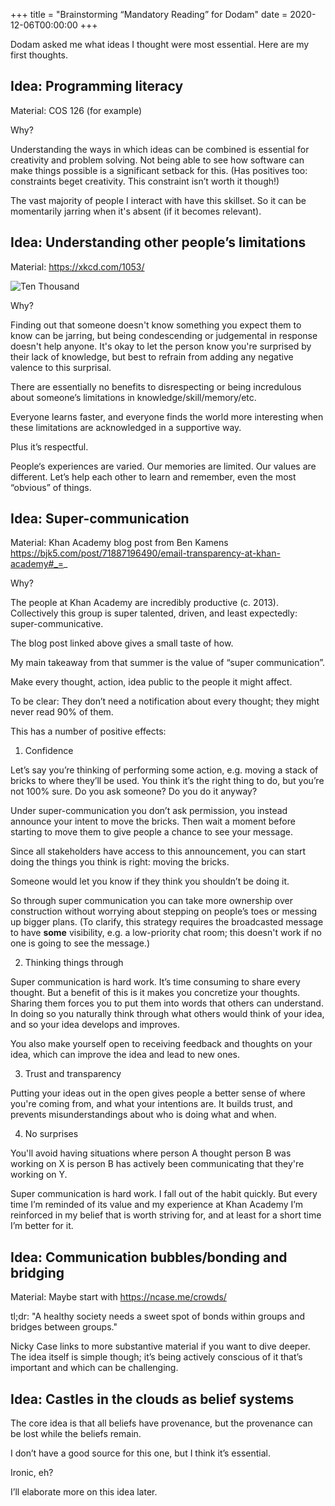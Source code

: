 +++
title = "Brainstorming “Mandatory Reading” for Dodam"
date = 2020-12-06T00:00:00
+++

Dodam asked me what ideas I thought were most essential. Here are my first thoughts.

## Idea: Programming literacy

Material: COS 126 (for example)

Why?

Understanding the ways in which ideas can be combined is essential for creativity and problem solving. Not being able to see how software can make things possible is a significant setback for this. (Has positives too: constraints beget creativity. This constraint isn’t worth it though!)

The vast majority of people I interact with have this skillset. So it can be momentarily jarring when it's absent (if it becomes relevant).

## Idea: Understanding other people’s limitations

Material: https://xkcd.com/1053/

![Ten Thousand](https://imgs.xkcd.com/comics/ten_thousand.png)

Why?

Finding out that someone doesn't know something you expect them to know can be jarring, but being condescending or judgemental in response doesn't help anyone. It's okay to let the person know you're surprised by their lack of knowledge, but best to refrain from adding any negative valence to this surprisal.

There are essentially no benefits to disrespecting or being incredulous about someone’s limitations in knowledge/skill/memory/etc.

Everyone learns faster, and everyone finds the world more interesting when these limitations are acknowledged in a supportive way.

Plus it’s respectful.

People‘s experiences are varied. Our memories are limited. Our values are different. Let’s help each other to learn and remember, even the most “obvious” of things.

## Idea: Super-communication

Material: Khan Academy blog post from Ben Kamens https://bjk5.com/post/71887196490/email-transparency-at-khan-academy#_=_

Why?

The people at Khan Academy are incredibly productive (c. 2013). Collectively this group is super talented, driven, and least expectedly: super-communicative.

The blog post linked above gives a small taste of how.

My main takeaway from that summer is the value of “super communication”.

Make every thought, action, idea public to the people it might affect.

To be clear: They don’t need a notification about every thought; they might never read 90% of them.

This has a number of positive effects:

1. Confidence

Let’s say you’re thinking of performing some action, e.g. moving a stack of bricks to where they’ll be used. You think it’s the right thing to do, but you’re not 100% sure. Do you ask someone? Do you do it anyway?

Under super-communication you don’t ask permission, you instead announce your intent to move the bricks. Then wait a moment before starting to move them to give people a chance to see your message.

Since all stakeholders have access to this announcement, you can start doing the things you think is right: moving the bricks.

Someone would let you know if they think you shouldn’t be doing it.

So through super communication you can take more ownership over construction without worrying about stepping on people’s toes or messing up bigger plans. (To clarify, this strategy requires the broadcasted message to have **some** visibility, e.g. a low-priority chat room; this doesn't work if no one is going to see the message.)

2. Thinking things through

Super communication is hard work. It’s time consuming to share every thought. But a benefit of this is it makes you concretize your thoughts. Sharing them forces you to put them into words that others can understand. In doing so you naturally think through what others would think of your idea, and so your idea develops and improves.

You also make yourself open to receiving feedback and thoughts on your idea, which can improve the idea and lead to new ones.

3. Trust and transparency

Putting your ideas out in the open gives people a better sense of where you're coming from, and what your intentions are. It builds trust, and prevents misunderstandings about who is doing what and when.

4. No surprises

You'll avoid having situations where person A thought person B was working on X is person B has actively been communicating that they're working on Y.

Super communication is hard work. I fall out of the habit quickly. But every time I’m reminded of its value and my experience at Khan Academy I’m reinforced in my belief that is worth striving for, and at least for a short time I’m better for it.

## Idea: Communication bubbles/bonding and bridging

Material: Maybe start with https://ncase.me/crowds/

tl;dr: "A healthy society needs a sweet spot of bonds within groups and bridges between groups."

Nicky Case links to more substantive material if you want to dive deeper. The idea itself is simple though; it’s being actively conscious of it that’s important and which can be challenging.

## Idea: Castles in the clouds as belief systems

The core idea is that all beliefs have provenance, but the provenance can be lost while the beliefs remain.

I don’t have a good source for this one, but I think it’s essential.

Ironic, eh?

I’ll elaborate more on this idea later.
